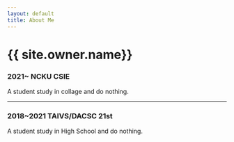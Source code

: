 ```yaml
---
layout: default
title: About Me
---
```


<h1 class="owner-name">{{ site.owner.name}} </h1>

### 2021~ NCKU CSIE

A student study in collage and do nothing.

---

### 2018~2021 TAIVS/DACSC 21st

A student study in High School and do nothing.

<script>
  document.title = 'About me - T.W. Chang\'s Blog'
</script>
